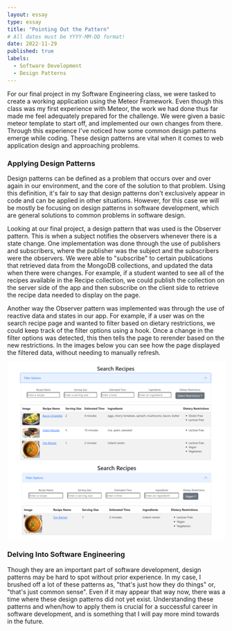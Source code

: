 ```yaml
---
layout: essay
type: essay
title: "Pointing Out the Pattern"
# All dates must be YYYY-MM-DD format!
date: 2022-11-29
published: true
labels:
  - Software Development
  - Design Patterns
---
```


For our final project in my Software Engineering class, we were tasked to create a working application using the Meteor Framework. Even though this class was my first experience with Meteor, the work we had done thus far made me feel adequately prepared for the challenge. We were given a basic meteor template to start off, and implemented our own changes from there. Through this experience I've noticed how some common design patterns emerge while coding. These design patterns are vital when it comes to web application design and approaching problems.  

### Applying Design Patterns

Design patterns can be defined as a problem that occurs over and over again in our environment, and the core of the solution to that problem. Using this definition, it's fair to say that design patterns don't exclusively appear in code and can be applied in other situations. However, for this case we will be mostly be focusing on design patterns in software development, which are general solutions to common problems in software design. 

Looking at our final project, a design pattern that was used is the Observer pattern. This is when a subject notifies the observers whenever there is a state change. One implementation was done through the use of publishers and subscribers, where the publisher was the subject and the subscribers were the observers. We were able to "subscribe" to certain publications that retrieved data from the MongoDB collections, and updated the data when there were changes. For example, if a student wanted to see all of the recipes available in the Recipe collection, we could publish the collection on the server side of the app and then subscribe on the client side to retrieve the recipe data needed to display on the page. 

Another way the Observer pattern was implemented was through the use of reactive data and states in our app. For example, if a user was on the search recipe page and wanted to filter based on dietary restrictions, we could keep track of the filter options using a hook. Once a change in the filter options was detected, this then tells the page to rerender based on the new restrictions. In the images below you can see how the page displayed the filtered data, without needing to manually refresh. 

<div class="text-center p-4">
  <img width="800px" src="../img/design-patterns/recipes-unfiltered.png" >
  <img width="800px" src="../img/design-patterns/recipes-filtered.png" >
</div>

### Delving Into Software Engineering

Though they are an important part of software development, design patterns may be hard to spot without prior experience. In my case, I brushed off a lot of these patterns as, "that's just how they do things" or, "that's just common sense". Even if it may appear that way now, there was a time where these design patterns did not yet exist. Understanding these patterns and when/how to apply them is crucial for a successful career in software development, and is something that I will pay more mind towards in the future. 